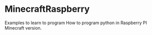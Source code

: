 # MinecraftRaspberry
Examples to learn to program
How to program python in Raspberry PI Minecraft version.

